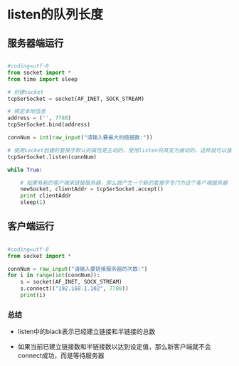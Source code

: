 # listen的队列长度

## 服务器端运行

```python

#coding=utf-8
from socket import *
from time import sleep

# 创建socket
tcpSerSocket = socket(AF_INET, SOCK_STREAM)

# 绑定本地信息
address = ('', 7788)
tcpSerSocket.bind(address)

connNum = int(raw_input("请输入要最大的链接数:"))

# 使用socket创建的套接字默认的属性是主动的，使用listen将其变为被动的，这样就可以接收别人的链接了
tcpSerSocket.listen(connNum)

while True:

    # 如果有新的客户端来链接服务器，那么就产生一个新的套接字专门为这个客户端服务器
    newSocket, clientAddr = tcpSerSocket.accept()
    print clientAddr
    sleep(1)

```

## 客户端运行

```python

#coding=utf-8
from socket import *

connNum = raw_input("请输入要链接服务器的次数:")
for i in range(int(connNum)):
    s = socket(AF_INET, SOCK_STREAM)
    s.connect(("192.168.1.102", 7788))
    print(i)

```

### 总结

- listen中的black表示已经建立链接和半链接的总数

- 如果当前已建立链接数和半链接数以达到设定值，那么新客户端就不会connect成功，而是等待服务器